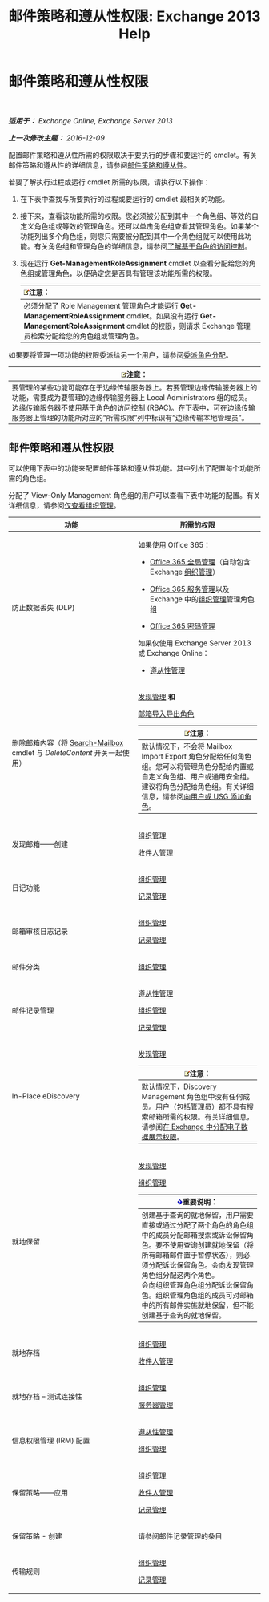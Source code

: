 ﻿---
title: '邮件策略和遵从性权限: Exchange 2013 Help'
TOCTitle: 邮件策略和遵从性权限
ms:assetid: ec4d3b9f-b85a-4cb9-95f5-6fc149c3899b
ms:mtpsurl: https://technet.microsoft.com/zh-cn/library/Dd638205(v=EXCHG.150)
ms:contentKeyID: 50491888
ms.date: 01/11/2018
mtps_version: v=EXCHG.150
ms.translationtype: HT
---

# 邮件策略和遵从性权限

 

_**适用于：** Exchange Online, Exchange Server 2013_

_**上一次修改主题：** 2016-12-09_

配置邮件策略和遵从性所需的权限取决于要执行的步骤和要运行的 cmdlet。有关邮件策略和遵从性的详细信息，请参阅[邮件策略和遵从性](messaging-policy-and-compliance-exchange-2013-help.md)。

若要了解执行过程或运行 cmdlet 所需的权限，请执行以下操作：

1.  在下表中查找与所要执行的过程或要运行的 cmdlet 最相关的功能。

2.  接下来，查看该功能所需的权限。您必须被分配到其中一个角色组、等效的自定义角色组或等效的管理角色。还可以单击角色组查看其管理角色。如果某个功能列出多个角色组，则您只需要被分配到其中一个角色组就可以使用此功能。有关角色组和管理角色的详细信息，请参阅[了解基于角色的访问控制](understanding-role-based-access-control-exchange-2013-help.md)。

3.  现在运行 **Get-ManagementRoleAssignment** cmdlet 以查看分配给您的角色组或管理角色，以便确定您是否具有管理该功能所需的权限。
    
    <table>
    <thead>
    <tr class="header">
    <th><img src="images/Bb124558.note(EXCHG.150).gif" title="注意" alt="注意" />注意：</th>
    </tr>
    </thead>
    <tbody>
    <tr class="odd">
    <td>必须分配了 Role Management 管理角色才能运行 <strong>Get-ManagementRoleAssignment</strong> cmdlet。如果没有运行 <strong>Get-ManagementRoleAssignment</strong> cmdlet 的权限，则请求 Exchange 管理员检索分配给您的角色组或管理角色。</td>
    </tr>
    </tbody>
    </table>


如果要将管理一项功能的权限委派给另一个用户，请参阅[委派角色分配](delegate-role-assignments-exchange-2013-help.md)。

<table>
<thead>
<tr class="header">
<th><img src="images/Bb124558.note(EXCHG.150).gif" title="注意" alt="注意" />注意：</th>
</tr>
</thead>
<tbody>
<tr class="odd">
<td>要管理的某些功能可能存在于边缘传输服务器上。若要管理边缘传输服务器上的功能，需要成为要管理的边缘传输服务器上 Local Administrators 组的成员。边缘传输服务器不使用基于角色的访问控制 (RBAC)。在下表中，可在边缘传输服务器上管理的功能所对应的“所需权限”列中标识有“边缘传输本地管理员”。</td>
</tr>
</tbody>
</table>


## 邮件策略和遵从性权限

可以使用下表中的功能来配置邮件策略和遵从性功能。其中列出了配置每个功能所需的角色组。

分配了 View-Only Management 角色组的用户可以查看下表中功能的配置。有关详细信息，请参阅[仅查看组织管理](view-only-organization-management-exchange-2013-help.md)。


<table>
<colgroup>
<col style="width: 50%" />
<col style="width: 50%" />
</colgroup>
<thead>
<tr class="header">
<th>功能</th>
<th>所需的权限</th>
</tr>
</thead>
<tbody>
<tr class="odd">
<td><p>防止数据丢失 (DLP)</p></td>
<td><p>如果使用 Office 365：</p>
<ul>
<li><p><a href="https://go.microsoft.com/fwlink/p/?linkid=335814">Office 365 全局管理</a>（自动包含 Exchange <a href="organization-management-exchange-2013-help.md">组织管理</a>）</p></li>
<li><p><a href="https://go.microsoft.com/fwlink/p/?linkid=335814">Office 365 服务管理</a>以及 Exchange 中的<a href="organization-management-exchange-2013-help.md">组织管理</a>管理角色组</p></li>
<li><p><a href="https://go.microsoft.com/fwlink/p/?linkid=335814">Office 365 密码管理</a></p></li>
</ul>
<p>如果仅使用 Exchange Server 2013 或 Exchange Online：</p>
<ul>
<li><p><a href="compliance-management-exchange-2013-help.md">遵从性管理</a></p></li>
</ul></td>
</tr>
<tr class="even">
<td><p>删除邮箱内容（将 <a href="https://technet.microsoft.com/zh-cn/library/dd298173(v=exchg.150)">Search-Mailbox</a> cmdlet 与 <em>DeleteContent</em> 开关一起使用）</p></td>
<td><p><a href="discovery-management-exchange-2013-help.md">发现管理</a> <strong>和</strong></p>
<p><a href="mailbox-import-export-role-exchange-2013-help.md">邮箱导入导出角色</a></p>
<table>
<thead>
<tr class="header">
<th><img src="images/Bb124558.note(EXCHG.150).gif" title="注意" alt="注意" />注意：</th>
</tr>
</thead>
<tbody>
<tr class="odd">
<td>默认情况下，不会将 Mailbox Import Export 角色分配给任何角色组。您可以将管理角色分配给内置或自定义角色组、用户或通用安全组。建议将角色分配给角色组。有关详细信息，请参阅<a href="add-a-role-to-a-user-or-usg-exchange-2013-help.md">向用户或 USG 添加角色</a>。</td>
</tr>
</tbody>
</table>

</td>
</tr>
<tr class="odd">
<td><p>发现邮箱——创建</p></td>
<td><p><a href="organization-management-exchange-2013-help.md">组织管理</a></p>
<p><a href="recipient-management-exchange-2013-help.md">收件人管理</a></p></td>
</tr>
<tr class="even">
<td><p>日记功能</p></td>
<td><p><a href="organization-management-exchange-2013-help.md">组织管理</a></p>
<p><a href="records-management-exchange-2013-help.md">记录管理</a></p></td>
</tr>
<tr class="odd">
<td><p>邮箱审核日志记录</p></td>
<td><p><a href="organization-management-exchange-2013-help.md">组织管理</a></p>
<p><a href="records-management-exchange-2013-help.md">记录管理</a></p></td>
</tr>
<tr class="even">
<td><p>邮件分类</p></td>
<td><p><a href="organization-management-exchange-2013-help.md">组织管理</a></p></td>
</tr>
<tr class="odd">
<td><p>邮件记录管理</p></td>
<td><p><a href="compliance-management-exchange-2013-help.md">遵从性管理</a></p>
<p><a href="organization-management-exchange-2013-help.md">组织管理</a></p>
<p><a href="records-management-exchange-2013-help.md">记录管理</a></p></td>
</tr>
<tr class="even">
<td><p>In-Place eDiscovery</p></td>
<td><p><a href="discovery-management-exchange-2013-help.md">发现管理</a></p>
<table>
<thead>
<tr class="header">
<th><img src="images/Bb124558.note(EXCHG.150).gif" title="注意" alt="注意" />注意：</th>
</tr>
</thead>
<tbody>
<tr class="odd">
<td>默认情况下，Discovery Management 角色组中没有任何成员。用户（包括管理员）都不具有搜索邮箱所需的权限。有关详细信息，请参阅<a href="assign-ediscovery-permissions-in-exchange-exchange-2013-help.md">在 Exchange 中分配电子数据展示权限</a>。</td>
</tr>
</tbody>
</table>

</td>
</tr>
<tr class="odd">
<td><p>就地保留</p></td>
<td><p><a href="discovery-management-exchange-2013-help.md">发现管理</a></p>
<p><a href="organization-management-exchange-2013-help.md">组织管理</a></p>
<table>
<thead>
<tr class="header">
<th><img src="images/Bb124558.important(EXCHG.150).gif" title="重要说明" alt="重要说明" />重要说明：</th>
</tr>
</thead>
<tbody>
<tr class="odd">
<td>创建基于查询的就地保留，用户需要直接或通过分配了两个角色的角色组中的成员分配邮箱搜索或诉讼保留角色。要不使用查询创建就地保留（将所有邮箱邮件置于暂停状态），则必须分配诉讼保留角色。会向发现管理角色组分配这两个角色。<br />
会向组织管理角色组分配诉讼保留角色。组织管理角色组的成员可对邮箱中的所有邮件实施就地保留，但不能创建基于查询的就地保留。</td>
</tr>
</tbody>
</table>

</td>
</tr>
<tr class="even">
<td><p>就地存档</p></td>
<td><p><a href="organization-management-exchange-2013-help.md">组织管理</a></p>
<p><a href="recipient-management-exchange-2013-help.md">收件人管理</a></p></td>
</tr>
<tr class="odd">
<td><p>就地存档 – 测试连接性</p></td>
<td><p><a href="organization-management-exchange-2013-help.md">组织管理</a></p>
<p><a href="server-management-exchange-2013-help.md">服务器管理</a></p></td>
</tr>
<tr class="even">
<td><p>信息权限管理 (IRM) 配置</p></td>
<td><p><a href="compliance-management-exchange-2013-help.md">遵从性管理</a></p>
<p><a href="organization-management-exchange-2013-help.md">组织管理</a></p></td>
</tr>
<tr class="odd">
<td><p>保留策略——应用</p></td>
<td><p><a href="organization-management-exchange-2013-help.md">组织管理</a></p>
<p><a href="recipient-management-exchange-2013-help.md">收件人管理</a></p>
<p><a href="records-management-exchange-2013-help.md">记录管理</a></p></td>
</tr>
<tr class="even">
<td><p>保留策略 - 创建</p></td>
<td><p>请参阅邮件记录管理的条目</p></td>
</tr>
<tr class="odd">
<td><p>传输规则</p></td>
<td><p><a href="organization-management-exchange-2013-help.md">组织管理</a></p>
<p><a href="records-management-exchange-2013-help.md">记录管理</a></p></td>
</tr>
</tbody>
</table>

